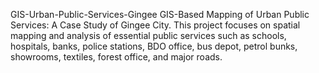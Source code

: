  GIS-Urban-Public-Services-Gingee
GIS-Based Mapping of Urban Public Services: A Case Study of Gingee City.  This project focuses on spatial mapping and analysis of essential public services such as schools, hospitals, banks, police stations, BDO office, bus depot, petrol bunks, showrooms, textiles, forest office, and major roads.
